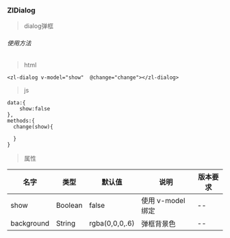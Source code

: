
### ZlDialog
> dialog弹框
###### 使用方法

> html

```
<zl-dialog v-model="show"  @change="change"></zl-dialog>
```
> js

```
data:{
    show:false
},
methods:{
  change(show){

  }
}

```
> 属性

| 名字       | 类型    | 默认值         | 说明              | 版本要求 |
| ---------- | ------- | -------------- | ----------------- | -------- |
| show       | Boolean | false          | 使用 v-model 绑定 | --       |
| background | String  | rgba(0,0,0,.6) | 弹框背景色        | --       |

